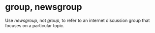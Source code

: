 # group, newsgroup

Use *newsgroup*, not *group,* to refer to an internet discussion group that focuses on a particular topic. 
